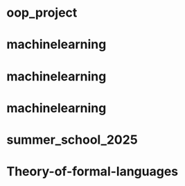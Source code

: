 # oop_project
# machinelearning
# machinelearning
# machinelearning
# summer_school_2025
# Theory-of-formal-languages
